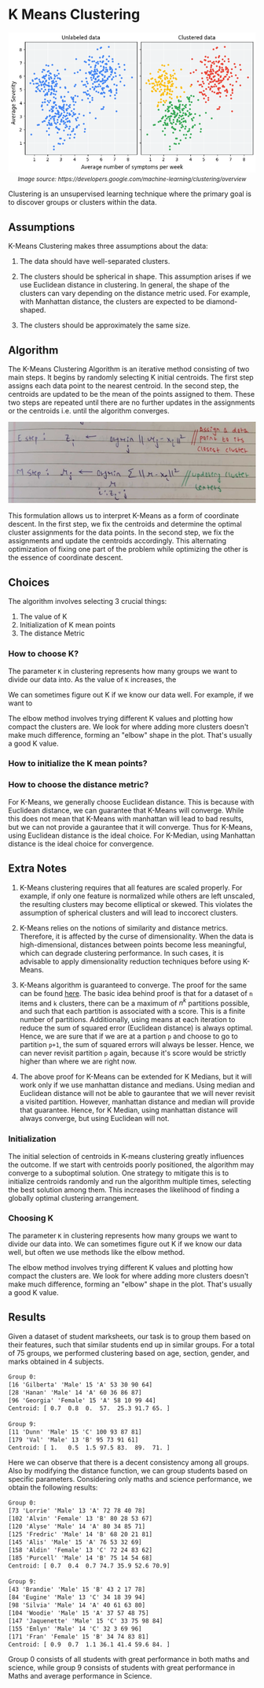 # K Means Clustering

<p align="center">
  <img src="../assets/img/clustering.png" alt="../assets/img/clustering.png">
  <br>
  <small><i>Image source: https://developers.google.com/machine-learning/clustering/overview</i></small>
</p>

Clustering is an unsupervised learning technique where the primary goal is to discover groups or clusters within the data.

## Assumptions

K-Means Clustering makes three assumptions about the data:

1) The data should have well-separated clusters.

2) The clusters should be spherical in shape. This assumption arises if we use Euclidean distance in clustering. In general, the shape of the clusters can vary depending on the distance metric used. For example, with Manhattan distance, the clusters are expected to be diamond-shaped.

3) The clusters should be approximately the same size.

## Algorithm

The K-Means Clustering Algorithm is an iterative method consisting of two main steps. It begins by randomly selecting K initial centroids. The first step assigns each data point to the nearest centroid. In the second step, the centroids are updated to be the mean of the points assigned to them. These two steps are repeated until there are no further updates in the assignments or the centroids i.e. until the algorithm converges.

<p align="center">
  <img src="../assets/img/k-means-algorithm.jpeg" alt="../assets/img/k-means-algorithm.jpeg">
</p>

This formulation allows us to interpret K-Means as a form of coordinate descent. In the first step, we fix the centroids and determine the optimal cluster assignments for the data points. In the second step, we fix the assignments and update the centroids accordingly. This alternating optimization of fixing one part of the problem while optimizing the other is the essence of coordinate descent.



## Choices

The algorithm involves selecting 3 crucial things:

1) The value of K
2) Initialization of K mean points
3) The distance Metric

### How to choose K?

The parameter `K` in clustering represents how many groups we want to divide our data into. As the value of `K` increases, the 


We can sometimes figure out K if we know our data well. For example, if we want to 

The elbow method involves trying different K values and plotting how compact the clusters are. We look for where adding more clusters doesn't make much difference, forming an "elbow" shape in the plot. That's usually a good K value.

### How to initialize the K mean points?

### How to choose the distance metric?

For K-Means, we generally choose Euclidean distance. This is because with Euclidean distance, we can guarantee that K-Means will converge. While this does not mean that K-Means with manhattan will lead to bad results, but we can not provide a gaurantee that it will converge. Thus for K-Means, using Euclidean distance is the ideal choice. For K-Median, using Manhattan distance is the ideal choice for convergence.

## Extra Notes

1) K-Means clustering requires that all features are scaled properly. For example, if only one feature is normalized while others are left unscaled, the resulting clusters may become elliptical or skewed. This violates the assumption of spherical clusters and will lead to inccorect clusters.

2) K-Means relies on the notions of similarity and distance metrics. Therefore, it is affected by the curse of dimensionality. When the data is high-dimensional, distances between points become less meaningful, which can degrade clustering performance. In such cases, it is advisable to apply dimensionality reduction techniques before using K-Means.

3) K-Means algorithm is guaranteed to converge. The proof for the same can be found <a href="https://www.youtube.com/watch?v=5geXmawaImk">here</a>. The basic idea behind proof is that for a dataset of `n` items and `k` clusters, there can be a maximum of <i>n<sup>k</sup></i> partitions possible, and such that each partition is associated with a score. This is a finite number of partitions. Additionally, using means at each iteration to reduce the sum of squared error (Euclidean distance) is always optimal. Hence, we are sure that if we are at a partion `p` and choose to go to partition `p+1`, the sum of squared errors will always be lesser. Hence, we can never revisit partition `p` again, because it's score would be strictly higher than where we are right now.

4) The above proof for K-Means can be extended for K Medians, but it will work only if we use manhattan distance and medians. Using median and Euclidean distance will not be able to gaurantee that we will never revisit a visited partition. However, manhattan distance and median will provide that guarantee. Hence, for K Median, using manhattan distance will always converge, but using Euclidean will not. 




















### Initialization

The initial selection of centroids in K-means clustering greatly influences the outcome. If we start with centroids poorly positioned, the algorithm may converge to a suboptimal solution. One strategy to mitigate this is to initialize centroids randomly and run the algorithm multiple times, selecting the best solution among them. This increases the likelihood of finding a globally optimal clustering arrangement.

### Choosing K

The parameter `K` in clustering represents how many groups we want to divide our data into. We can sometimes figure out K if we know our data well, but often we use methods like the elbow method.

The elbow method involves trying different K values and plotting how compact the clusters are. We look for where adding more clusters doesn't make much difference, forming an "elbow" shape in the plot. That's usually a good K value.

## Results

Given a dataset of student marksheets, our task is to group them based on their features, such that similar students end up in similar groups. For a total of 75 groups, we performed clustering based on age, section, gender, and marks obtained in 4 subjects.

```
Group 0: 
[16 'Gilberta' 'Male' 15 'A' 53 30 90 64]
[28 'Hanan' 'Male' 14 'A' 60 36 86 87]
[96 'Georgia' 'Female' 15 'A' 58 10 99 44]
Centroid: [ 0.7  0.8  0.  57.  25.3 91.7 65. ]

Group 9: 
[11 'Dunn' 'Male' 15 'C' 100 93 87 81]
[179 'Val' 'Male' 13 'B' 95 73 91 61]
Centroid: [ 1.   0.5  1.5 97.5 83.  89.  71. ]
```

Here we can observe that there is a decent consistency among all groups. Also by modifying the distance function, we can group students based on specific parameters. Considering only maths and science performance, we obtain the following results:

```
Group 0: 
[73 'Lorrie' 'Male' 13 'A' 72 78 40 78]
[102 'Alvin' 'Female' 13 'B' 80 28 53 67]
[120 'Alyse' 'Male' 14 'A' 80 34 85 71]
[125 'Fredric' 'Male' 14 'B' 68 20 21 81]
[145 'Alis' 'Male' 15 'A' 76 53 32 69]
[158 'Aldin' 'Female' 13 'C' 72 24 83 62]
[185 'Purcell' 'Male' 14 'B' 75 14 54 68]
Centroid: [ 0.7  0.4  0.7 74.7 35.9 52.6 70.9]

Group 9: 
[43 'Brandie' 'Male' 15 'B' 43 2 17 78]
[84 'Eugine' 'Male' 13 'C' 34 18 39 94]
[98 'Silvia' 'Male' 14 'A' 40 61 63 80]
[104 'Woodie' 'Male' 15 'A' 37 57 48 75]
[147 'Jaquenette' 'Male' 15 'C' 33 75 98 84]
[155 'Emlyn' 'Male' 14 'C' 32 3 69 96]
[171 'Fran' 'Female' 15 'B' 34 74 83 81]
Centroid: [ 0.9  0.7  1.1 36.1 41.4 59.6 84. ]
```

Group 0 consists of all students with great performance in both maths and science, while group 9 consists of students with great performance in Maths and average performance in Science.
